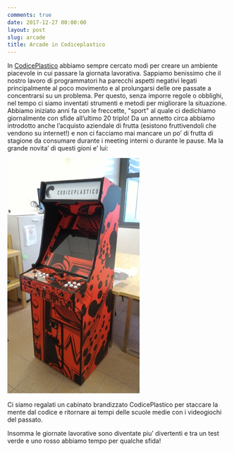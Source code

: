 ```yaml
---
comments: true
date: 2017-12-27 00:00:00
layout: post
slug: arcade
title: Arcade in Codiceplastico
---
```

In [CodicePlastico](http://codiceplastico.com) abbiamo sempre cercato modi per creare un ambiente piacevole in cui passare la giornata lavorativa. Sappiamo benissimo che il nostro lavoro di programmatori ha parecchi aspetti negativi legati principalmente al poco movimento e al prolungarsi delle ore passate a concentrarsi su un problema.
Per questo, senza imporre regole o obblighi, nel tempo ci siamo inventati strumenti e metodi per migliorare la situazione.
Abbiamo iniziato anni fa con le freccette, "sport" al quale ci dedichiamo giornalmente con sfide all’ultimo 20 triplo!
Da un annetto circa abbiamo introdotto anche l’acquisto aziendale di frutta (esistono fruttivendoli che vendono su internet!) e non ci facciamo mai mancare un po’ di frutta di stagione da consumare durante i meeting interni o durante le pause.
Ma la grande novita’ di questi gioni e’ lui:

![Eccolo](/images/cabinato.jpg)

Ci siamo regalati un cabinato brandizzato CodicePlastico per staccare la mente dal codice e ritornare ai tempi delle scuole medie con i videogiochi del passato.

Insomma le giornate lavorative sono diventate piu’ divertenti e tra un test verde e uno rosso abbiamo tempo per qualche sfida!
